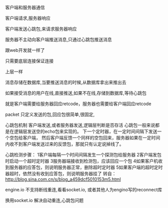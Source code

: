 客户端和服务器通信

客户端请求,服务器响应

客户端发送心跳包,来请求服务器响应

服务器不主动向客户端推送消息,只通过心跳包推送消息

跟web开发就一样了

只需要底层连接保证连接

上层一样

消息存储在数据库,当要推送消息的时候,从数据库拿出来推出去


如果接受消息的用户在线,直接推送,如果不在线,存储到数据库,等待心跳包


就是客户端需要给服务器回应retcode，服务器也需要给客户端回应retcode

packet 只定义发送的包,回应包很简单,很固定,

心跳包机制
客户端发送,或者服务器发送,逻辑层判断是否存活
心跳包一般来说都是在逻辑层发送空的echo包来实现的。
下一个定时器，在一定时间间隔下发送一个空包给客户端，
然后客户端反馈一个同样的空包回来，服务器如果在一定时间内收不到客户端发送过来的反馈包，那就只有认定说掉线了。

心跳检测步骤：
1客户端每隔一个时间间隔发生一个探测包给服务器
2客户端发包时启动一个超时定时器
3服务器端接收到检测包，应该回应一个包
4如果客户机收到服务器的应答包，则说明服务器正常，删除超时定时器
5如果客户端的超时定时器超时，依然没有收到应答包，则说明服务器挂了
转自：http://blog.sina.com.cn/s/blog_a459dcf5010153m5.html





engine.io 不支持断线重连,看看socket.io, 或者其他人为engino写的reconnect库

换用socket.io 解决自动重连,心跳包问题